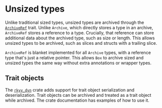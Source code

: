 # Unsized types

Unlike traditional sized types, unsized types are archived through the
[`ArchiveRef`](https://docs.rs/rkyv/latest/rkyv/trait.ArchiveRef.html) trait. Unlike `Archive`,
which directly stores a type in an archive, `ArchiveRef` stores a reference to a type. Crucially,
that reference can store additional data about the archived type, such as size or length. This
allows unsized types to be archived, such as slices and structs with a trailing slice.

`ArchiveRef` is blanket implemented for all `Archive` types, with a reference type that's just a
relative pointer. This allows `Box` to archive sized and unsized types the same way without extra
annotations or wrapper types.

## Trait objects

The [`rkyv_dyn`](https://docs.rs/rkyv_dyn) crate adds support for trait object serialization and
deserialization. Trait objects can be archived and treated as a trait object while archived. The
crate documentation has examples of how to use it.